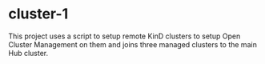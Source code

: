 # cluster-1

This project uses a script to setup remote KinD clusters
to setup Open Cluster Management on them and joins three
managed clusters to the main Hub cluster.
